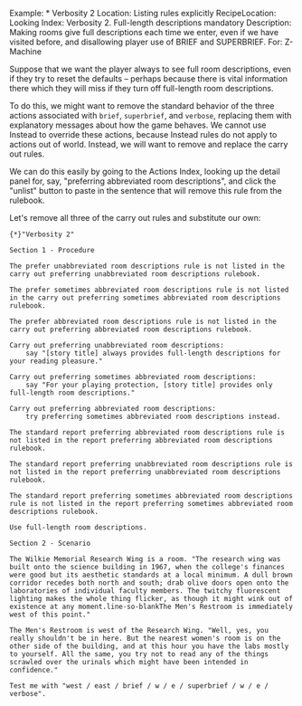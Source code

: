 Example: * Verbosity 2
Location: Listing rules explicitly
RecipeLocation: Looking
Index: Verbosity 2. Full-length descriptions mandatory
Description: Making rooms give full descriptions each time we enter, even if we have visited before, and disallowing player use of BRIEF and SUPERBRIEF.
For: Z-Machine

  
Suppose that we want the player always to see full room descriptions, even if they try to reset the defaults – perhaps because there is vital information there which they will miss if they turn off full-length room descriptions.

  
To do this, we might want to remove the standard behavior of the three actions associated with ``brief``, ``superbrief``, and ``verbose``, replacing them with explanatory messages about how the game behaves. We cannot use Instead to override these actions, because Instead rules do not apply to actions out of world. Instead, we will want to remove and replace the carry out rules.

  
We can do this easily by going to the Actions Index, looking up the detail panel for, say, "preferring abbreviated room descriptions", and click the "unlist" button to paste in the sentence that will remove this rule from the rulebook.

  
Let's remove all three of the carry out rules and substitute our own:

  

``` inform7
{*}"Verbosity 2"

Section 1 - Procedure

The prefer unabbreviated room descriptions rule is not listed in the carry out preferring unabbreviated room descriptions rulebook.

The prefer sometimes abbreviated room descriptions rule is not listed in the carry out preferring sometimes abbreviated room descriptions rulebook.

The prefer abbreviated room descriptions rule is not listed in the carry out preferring abbreviated room descriptions rulebook.

Carry out preferring unabbreviated room descriptions:
	say "[story title] always provides full-length descriptions for your reading pleasure."

Carry out preferring sometimes abbreviated room descriptions:
	say "For your playing protection, [story title] provides only full-length room descriptions."

Carry out preferring abbreviated room descriptions:
	try preferring sometimes abbreviated room descriptions instead.

The standard report preferring abbreviated room descriptions rule is not listed in the report preferring abbreviated room descriptions rulebook.

The standard report preferring unabbreviated room descriptions rule is not listed in the report preferring unabbreviated room descriptions rulebook.

The standard report preferring sometimes abbreviated room descriptions rule is not listed in the report preferring sometimes abbreviated room descriptions rulebook.

Use full-length room descriptions.

Section 2 - Scenario

The Wilkie Memorial Research Wing is a room. "The research wing was built onto the science building in 1967, when the college's finances were good but its aesthetic standards at a local minimum. A dull brown corridor recedes both north and south; drab olive doors open onto the laboratories of individual faculty members. The twitchy fluorescent lighting makes the whole thing flicker, as though it might wink out of existence at any moment.line-so-blankThe Men's Restroom is immediately west of this point."

The Men's Restroom is west of the Research Wing. "Well, yes, you really shouldn't be in here. But the nearest women's room is on the other side of the building, and at this hour you have the labs mostly to yourself. All the same, you try not to read any of the things scrawled over the urinals which might have been intended in confidence."

Test me with "west / east / brief / w / e / superbrief / w / e / verbose".
```

